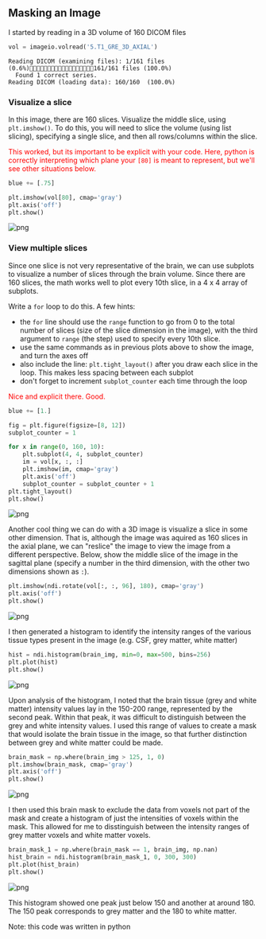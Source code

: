 ## Masking an Image

I started by reading in a 3D volume of 160 DICOM files


```python
vol = imageio.volread('5.T1_GRE_3D_AXIAL')
```

    Reading DICOM (examining files): 1/161 files (0.6%)161/161 files (100.0%)
      Found 1 correct series.
    Reading DICOM (loading data): 160/160  (100.0%)


### Visualize a slice

In this image, there are 160 slices. Visualize the middle slice, using `plt.imshow()`. To do this, you will need to slice the volume (using list slicing), specifying a single slice, and then all rows/columns within the slice.  

<font color='red'>This worked, but its important to be explicit with your code. Here, python is correctly interpreting which plane your `[80]` is meant to represent, but we'll see other situations below. </font>


```python
blue += [.75]
```


```python
plt.imshow(vol[80], cmap='gray')
plt.axis('off')
plt.show()
```




    
![png](Assignment_5_files/Assignment_5_38_0.png)
    



### View multiple slices

Since one slice is not very representative of the brain, we can use subplots to visualize a number of slices through the brain volume. 
Since there are 160 slices, the math works well to plot every 10th slice, in a 4 x 4 array of subplots. 

Write a `for` loop to do this. A few hints:
- the `for` line should use the `range` function to go from 0 to the total number of slices (size of the slice dimension in the image), with the third argument to `range` (the step) used to specify every 10th slice.
- use the same commands as in previous plots above to show the image, and turn the axes off
- also include the line: `plt.tight_layout()` after you draw each slice in the loop. This makes less spacing between each subplot
- don't forget to increment `subplot_counter` each time through the loop

<font color='red'> Nice and explicit there. Good.</font>


```python
blue += [1.]
```


```python
fig = plt.figure(figsize=[8, 12])
subplot_counter = 1

for x in range(0, 160, 10):
    plt.subplot(4, 4, subplot_counter)
    im = vol[x, :, :]
    plt.imshow(im, cmap='gray')
    plt.axis('off')
    subplot_counter = subplot_counter + 1
plt.tight_layout()
plt.show()
```




    
![png](Assignment_5_files/Assignment_5_42_0.png)
    



Another cool thing we can do with a 3D image is visualize a slice in some other dimension. That is, although the image was aquired as 160 slices in the axial plane, we can "reslice" the image to view the image from a different perspective. Below, show the middle slice of the image in the sagittal plane (specify a number in the third dimension, with the other two dimensions shown as `:`).


```python
plt.imshow(ndi.rotate(vol[:, :, 96], 180), cmap='gray')
plt.axis('off')
plt.show()
```

    
![png](Assignment_5_files/Assignment_5_50_0.png)
    

I then generated a histogram to identify the intensity ranges of the various tissue types present in the image (e.g. CSF, grey matter, white matter)


```python
hist = ndi.histogram(brain_img, min=0, max=500, bins=256)
plt.plot(hist)
plt.show()
```
    
![png](Assignment_5_files/Assignment_5_54_0.png)
    


Upon analysis of the histogram, I noted that the brain tissue (grey and white matter) intensity values lay in the 150-200 range, represented by the second peak. Within that peak, it was difficult to distinguish between the grey and white intensity values. I used this range of values to create a mask that would isolate the brain tissue in the image, so that further distinction between grey and white matter could be made.


```python
brain_mask = np.where(brain_img > 125, 1, 0)
plt.imshow(brain_mask, cmap='gray')
plt.axis('off')
plt.show()
```

![png](Assignment_5_files/Assignment_5_58_0.png)
    


I then used this brain mask to exclude the data from voxels not part of the mask and create a histogram of just the intensities of voxels within the mask. This allowed for me to disstinguish between the intensity ranges of grey matter voxels and white matter voxels.

```python
brain_mask_1 = np.where(brain_mask == 1, brain_img, np.nan)
hist_brain = ndi.histogram(brain_mask_1, 0, 300, 300)
plt.plot(hist_brain)
plt.show()
```
    
![png](Assignment_5_files/Assignment_5_62_0.png)
    

This histogram showed one peak just below 150 and another at around 180. The 150 peak corresponds to grey matter and the 180 to white matter.

Note: this code was written in python
